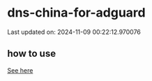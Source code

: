 # dns-china-for-adguard

Last updated on: 2024-11-09 00:22:12.970076

## how to use

[See here](https://github.com/AdguardTeam/AdGuardHome/wiki/Configuration#upstreams-from-file)
